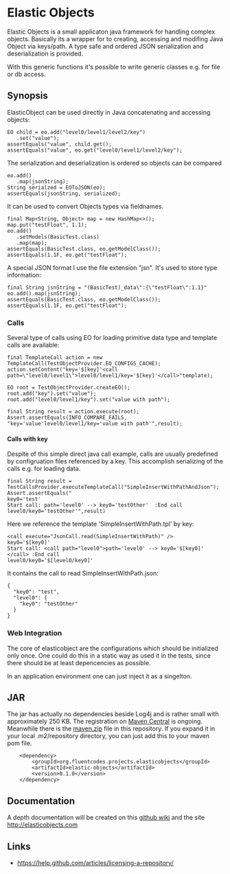 # Elastic Objects

Elastic Objects is a small applicaton java framework
for handling complex objects.
Basically its a wrapper
for to creating, accessing and modifing Java Object via keys/path.
A type safe and ordered JSON serialization and deserialization is provided.

With this generic functions it's possible to write generic classes
e.g. for file or db access.


## Synopsis
ElasticObject can be used directly in Java concatenating and accessing objects:
```
EO child = eo.add("level0/level1/level2/key")
   .set("value");
assertEquals("value", child.get();
assertEquals("value", eo.get("level0/level1/level2/key");
```


The serialization and deserialization is ordered so objects can be compared
```
eo.add()
   .map(jsonString);
String serialzed = EOToJSON(eo);
assertEquals(jsonString, serialized);
```


It can be used to convert Objects types via fieldnames.
```
final Map<String, Object> map = new HashMap<>();
map.put("testFloat", 1.1);
eo.add()
   .setModels(BasicTest.class)
   .map(map);
assertEquals(BasicTest.class, eo.getModelClass());
assertEquals(1.1F, eo.get("testFloat");
```


A special JSON format I use the file extension "jsn".
It's  used to store type information:
```
final String jsnString = "(BasicTest)_data\":{\"testFloat\":1.1}"
eo.add().map(jsnString);
assertEquals(BasicTest.class, eo.getModelClass());
assertEquals(1.1F, eo.get("testFloat");
```

### Calls
 Several type of calls using EO for loading primitive data type and template calls
 are available:

```
final TemplateCall action = new TemplateCall(TestObjectProvider.EO_CONFIGS_CACHE);
action.setContent("key='$[key]'<call path=\"level0/level1\">level0/level1/key='$[key]'</call>"template);

EO root = TestObjectProvider.createEO();
root.add("key").set("value");
root.add("level0/level1/key").set("value with path");

final String result = action.execute(root);
Assert.assertEquals(INFO_COMPARE_FAILS, "key='value'level0/level1/key='value with path'",result);
```

#### Calls with key
Despite of this simple direct java call example, calls are usually predefined
by configruation files referenced by a key. This accomplish serializing of
the calls e.g. for loading data.

```
final String result = TestCallsProvider.executeTemplateCall("SimpleInsertWithPathAndJson");
Assert.assertEquals("
key0='test'
Start call: path='level0' --> key0='testOther'  :End call
level0/key0='testOther'",result)
```

Here we reference the template 'SimpleInsertWithPath.tpl' by key:
```
<call execute="JsonCall.read(SimpleInsertWithPath)" />
key0='$[key0]'
Start call: <call path="level0">path='level0' --> key0='$[key0]' </call> :End call
level0/key0='$[level0/key0]'
```
It contains the call to read SimpleInsertWithPath.json:
```
{
  "key0": "test",
  "level0": {
    "key0": "testOther"
  }
}
```



### Web Integration
The core of elasticobject are the configurations which should be initialized only once.
One could do this in a static way as used it in the tests, since there
should be at least depencencies as possible.

In an application environment one can just inject it as a singelton.

## JAR
The jar has actually no dependencies beside Log4j and is rather small with approximately 250 KB.
The registration on [Maven Central](https://mvnrepository.com) is ongoing.
Meanwhile there is the [maven.zip](maven.zip) file in this repository. If you expand
it in your local .m2/repository directory, you can just add this to your
maven pom file.

```
    <dependency>
        <groupId>org.fluentcodes.projects.elasticobjects</groupId>
        <artifactId>elastic-objects</artifactId>
        <version>0.1.0</version>
    </dependency>
```

## Documentation
A depth documentation will be created on this [github wiki](https://github.com/fluentcodes/elasticobjects/wiki)
and the site http://elasticobjects.com

## Links
* https://help.github.com/articles/licensing-a-repository/